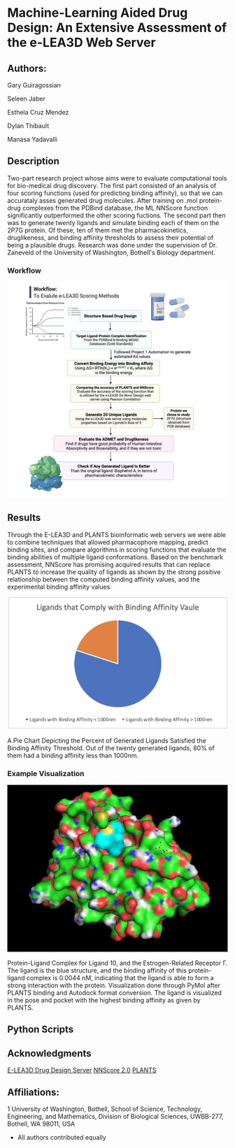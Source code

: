 # Machine-Learning Aided Drug Design: An Extensive Assessment of the e-LEA3D Web Server

## Authors:

Gary Guiragossian

Seleen Jaber 

Esthela Cruz Mendez 

Dylan Thibault

Manasa Yadavalli 

## Description
Two-part research project whose aims were to evaluate computational tools for bio-medical drug discovery. The first part consisted of an analysis of four scoring functions (used for predicting binding affinity), so that we can accurataly asses generated drug molecules. After training on .mol protein-drug complexes from the PDBind database, the ML NNScore function significantly outperformed the other scoring fuctions. The second part then was to generate twenty ligands and simulate binding each of them on the 2P7G protein. Of these, ten of them met the pharmacokinetics, druglikeness, and binding affinity thresholds to assess their potential of being a plausible drugs. Research was done under the supervision of Dr. Zaneveld of the University of Washington, Bothell's Biology department.

### Workflow
![Workflow](/workflowDiagram.png "Research Workflow")

## Results

Through the E-LEA3D and PLANTS bioinformatic web servers we were able to combine techniques that allowed pharmacophore mapping, predict binding sites, and compare algorithms in scoring functions that evaluate the binding abilities of multiple ligand conformations. Based on the benchmark assessment, NNScore has promising acquired results that can replace PLANTS to increase the quality of ligands as shown by the strong positive relationship between the computed binding affinity values, and the experimental binding affinity values.

![Binding Affinity Results](/bindingaffinityResults.png "bindingaffinityResults")

A Pie Chart Depicting the Percent of Generated Ligands Satisfied the Binding
Affinity Threshold. Out of the twenty generated ligands, 80% of them had a binding
affinity less than 1000nm. 

### Example Visualization
![Example Visualization](/protein-ligand10.png "Ligand10Visualization")

Protein-Ligand Complex for Ligand 10, and the Estrogen-Related Receptor
Γ. The ligand is the blue structure, and the binding affinity of this protein-ligand complex
is 0.0044 nM, indicating that the ligand is able to form a strong interaction with the
protein. Visualization done through PyMol after PLANTS binding and Autodock format
conversion. The ligand is visualized in the pose and pocket with the highest binding
affinity as given by PLANTS.

## Python Scripts




## Acknowledgments

[E-LEA3D Drug Design Server](https://www.hsls.pitt.edu/obrc/index.php?page=URL1275672987)
[NNScore 2.0](https://pubs.acs.org/doi/10.1021/ci2003889)
[PLANTS](https://link.springer.com/chapter/10.1007/11839088_22)

## Affiliations:
1 University of Washington, Bothell, School of Science, Technology, Engineering, and
Mathematics, Division of Biological Sciences, UWBB-277, Bothell, WA 98011,
USA
* All authors contributed equally


